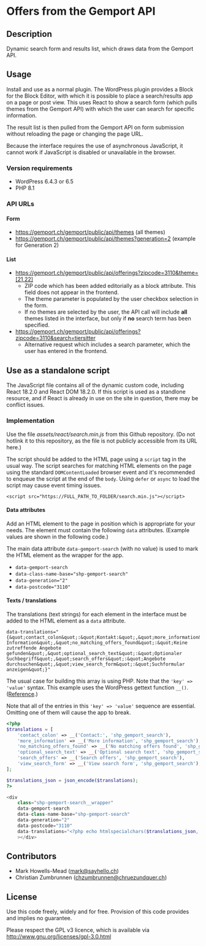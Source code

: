 # Offers from the Gemport API

## Description

Dynamic search form and results list, which draws data from the Gemport API.

## Usage

Install and use as a normal plugin. The WordPress plugin provides a Block for the Block Editor, with which it is possible
to place a search/results app on a page or post view. This uses React to show a search form (which pulls themes from the Gemport API) with which the user can search for specific information.

The result list is then pulled from the Gemport API on form submission without reloading the page or changing the page URL.

Because the interface requires the use of asynchronous JavaScript, it cannot work if JavaScript is disabled or unavailable in the browser.

### Version requirements

-   WordPress 6.4.3 or 6.5
-   PHP 8.1

### API URLs

#### Form

-   https://gemport.ch/gemport/public/api/themes (all themes)
-   https://gemport.ch/gemport/public/api/themes?generation=2 (example for Generation 2)

#### List

-   https://gemport.ch/gemport/public/api/offerings?zipcode=3110&theme=[21,22]
    -   ZIP code which has been added editorially as a block attribute. This field does not appear in the frontend.
    -   The theme parameter is populated by the user checkbox selection in the form.
    -   If no themes are selected by the user, the API call will include **all** themes listed in the interface, but only if **no** search term has been specified.
-   https://gemport.ch/gemport/public/api/offerings?zipcode=3110&search=tiersitter
    -   Alternative request which includes a search parameter, which the user has entered in the frontend.

## Use as a standalone script

The JavaScript file contains all of the dynamic custom code, including React 18.2.0 and React DOM 18.2.0. If this script is used as a standlone resource, and if React is already in use on the site in question, there may be conflict issues.

### Implementation

Use the file _assets/react/search.min.js_ from this Github repository. (Do not hotlink it to this repository, as the file is not publicly accessible from its URL here.)

The script should be added to the HTML page using a `script` tag in the usual way. The script searches for matching HTML elements on the page using the standard `DOMContentLoaded` browser event and it's recommended to enqueue the script at the end of the `body`. Using `defer` or `async` to load the script may cause event timing issues.

    <script src="https://FULL_PATH_TO_FOLDER/search.min.js"></script>

#### Data attributes

Add an HTML element to the page in position which is appropriate for your needs. The element must contain the following `data` attributes. (Example values are shown in the following code.)

The main data attribute `data-gemport-search` (with no value) is used to mark the HTML element as the wrapper for the app.

-   `data-gemport-search`
-   `data-class-name-base="shp-gemport-search"`
-   `data-generation="2"`
-   `data-postcode="3110"`

#### Texts / translations

The translations (text strings) for each element in the interface must be added to the HTML element as a `data` attribute.

    data-translations="{&quot;contact_colon&quot;:&quot;Kontakt:&quot;,&quot;more_information&quot;:&quot;Weitere Information&quot;,&quot;no_matching_offers_found&quot;:&quot;Keine zutreffende Angebote gefunden&quot;,&quot;optional_search_text&quot;:&quot;Optionaler Suchbegriff&quot;,&quot;search_offers&quot;:&quot;Angebote durchsuchen&quot;,&quot;view_search_form&quot;:&quot;Suchformular anzeigen&quot;}"

The usual case for building this array is using PHP. Note that the `'key' => 'value'` syntax. This example uses the WordPress gettext function `__()`. ([Reference](https://developer.wordpress.org/reference/functions/__/).)

Note that all of the entries in this `'key' => 'value'` sequence are essential. Omitting one of them will cause the app to break.

```php
<?php
$translations = [
	'contact_colon' => __('Contact:', 'shp_gemport_search'),
	'more_information' => __('More information', 'shp_gemport_search'),
	'no_matching_offers_found' => __('No matching offers found', 'shp_gemport_search'),
	'optional_search_text' => __('Optional search text', 'shp_gemport_search'),
	'search_offers' => __('Search offers', 'shp_gemport_search'),
	'view_search_form' => __('View search form', 'shp_gemport_search'),
];

$translations_json = json_encode($translations);
?>

<div
	class="shp-gemport-search__wrapper"
	data-gemport-search
	data-class-name-base="shp-gemport-search"
	data-generation="2"
	data-postcode="3110"
	data-translations="<?php echo htmlspecialchars($translations_json, ENT_QUOTES, 'UTF-8'); ?>"
	></div>
```

## Contributors

-   Mark Howells-Mead (mark@sayhello.ch)
-   Christian Zumbrunnen (chzumbrunnen@chruezundquer.ch)

## License

Use this code freely, widely and for free. Provision of this code provides and implies no guarantee.

Please respect the GPL v3 licence, which is available via http://www.gnu.org/licenses/gpl-3.0.html
